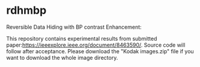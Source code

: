 # rdhmbp
Reversible Data Hiding with BP contrast Enhancement:

This repository contains experimental results from submitted paper:https://ieeexplore.ieee.org/document/8463590/. Source code will follow after acceptance. 
Please download the "Kodak images.zip" file if you want to download the whole image directory.  
